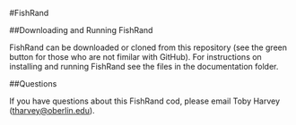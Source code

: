 #FishRand

##Downloading and Running FishRand

FishRand can be downloaded or cloned from this repository (see the green button for those who are not fimilar with GitHub). For instructions on installing and running FishRand see the files in the documentation folder.

##Questions

If you have questions about this FishRand cod, please email Toby Harvey (tharvey@oberlin.edu).